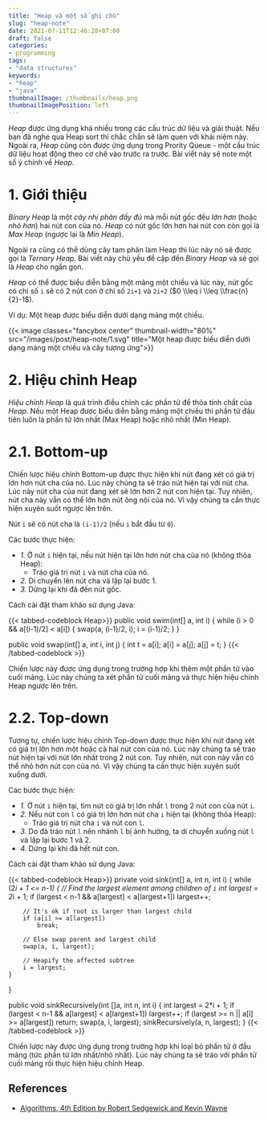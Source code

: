```yaml
---
title: "Heap và một số ghi chú"
slug: "heap-note"
date: 2021-07-11T12:46:28+07:00
draft: false
categories:
- programming
tags:
- "data structures"
keywords:
- "heap"
- "java"
thumbnailImage: /thumbnails/heap.png
thumbnailImagePosition: left
---
```


*Heap* được ứng dụng khá nhiều trong các cấu trúc dữ liệu và giải thuật. Nếu bạn đã nghe qua Heap sort thì chắc chắn sẽ làm quen với khái niệm này. Ngoài ra, *Heap* cũng còn được ứng dụng trong Prority Queue - một cấu trúc dữ liệu hoạt động theo cơ chế vào trước ra trước. Bài viết này sẽ note một số ý chính về *Heap*.

<!--more-->

<!--toc-->

# 1. Giới thiệu

*Binary Heap* là một *cây nhị phân đầy đủ* mà mỗi nút gốc đều *lớn hơn* (hoặc *nhỏ hơn*) hai nút con của nó. *Heap* có nút gốc lớn hơn hai nút con còn gọi là *Max Heap* (ngược lại là *Min Heap*).

Ngoài ra cũng có thể dùng cây tam phân làm Heap thì lúc này nó sẽ được gọi là *Ternary Heap*. Bài viết này chủ yếu đề cập đến *Binary Heap* và sẽ gọi là *Heap* cho ngắn gọn.

*Heap* có thể được biểu diễn bằng một mảng một chiều và lúc này, nút gốc có chỉ số `i` sẽ có 2 nút con ở chỉ số `2i+1` và `2i+2` ($0 \\leq i \\leq \\frac{n}{2}-1$).

Ví dụ: Một heap được biểu diễn dưới dạng mảng một chiều.

{{< image classes="fancybox center" thumbnail-width="80%" src="/images/post/heap-note/1.svg" title="Một heap được biểu diễn dưới dạng mảng một chiều và cây tương ứng">}}

# 2. Hiệu chỉnh Heap

*Hiệu chỉnh Heap* là quá trình điều chỉnh các phần tử để thỏa tính chất của *Heap*. Nếu một Heap được biểu diễn bằng mảng một chiều thì phần tử đầu tiên luôn là phần tử lớn nhất (Max Heap) hoặc nhỏ nhất (Min Heap).

# 2.1. Bottom-up

Chiến lược hiệu chỉnh Bottom-up được thực hiện khi nút đang xét có giá trị lớn hơn nút cha của nó. Lúc này chúng ta sẽ tráo nút hiện tại với nút cha. Lúc này nút cha của nút đang xét sẽ lớn hơn 2 nút con hiện tại. Tuy nhiên, nút cha này vẫn có thể lớn hơn nút ông nội của nó. Vì vậy chúng ta cần thực hiện xuyên suốt ngược lên trên.

Nút `i` sẽ có nút cha là `(i-1)/2` (nếu `i` bắt đầu từ `0`).

Các bước thực hiện:

- *1.* Ở nút `i` hiện tại, nếu nút hiện tại lớn hơn nút cha của nó (không thỏa Heap):
    - Tráo giá trị nút `i` và nút cha của nó.
- *2.* Di chuyển lên nút cha và lặp lại bước 1.
- *3.* Dừng lại khi đã đến nút gốc.

Cách cài đặt tham khảo sử dụng Java:

{{< tabbed-codeblock Heap>}}
    <!-- tab java -->
public void swim(int[] a, int i) {
    while (i > 0 && a[(i-1)/2] < a[i]) {
        swap(a, (i-1)/2, i);
        i = (i-1)/2;
    }
}

public void swap(int[] a, int i, int j) {
    int t = a[i];
    a[i] = a[j];
    a[j] = t;
}
    <!-- endtab -->
{{< /tabbed-codeblock >}}

Chiến lược này được ứng dụng trong trường hợp khi thêm một phần tử vào cuối mảng. Lúc này chúng ta xét phần tử cuối mảng và thực hiện hiệu chỉnh Heap ngược lên trên.

# 2.2. Top-down

Tương tự, chiến lược hiệu chỉnh Top-down được thực hiện khi nút đang xét có giá trị lớn hơn một hoặc cả hai nút con của nó. Lúc này chúng ta sẽ tráo nút hiện tại với nút lớn nhất trong 2 nút con. Tuy nhiên, nút con này vẫn có thể nhỏ hơn nút con của nó. Vì vậy chúng ta cần thực hiện xuyên suốt xuống dưới.

Các bước thực hiện:

- *1.* Ở nút `i` hiện tại, tìm nút có giá trị lớn nhất `l` trong 2 nút con của nút `i`.
- *2.* Nếu nút con `l` có giá trị lớn hơn nút cha `i` hiện tại (không thỏa Heap):
    - Tráo giá trị nút cha `i` và nút con `l`.
- *3.* Do đã tráo nút `l` nên nhánh `l` bị ảnh hưởng, ta di chuyển xuống nút `l` và lặp lại bước 1 và 2.
- *4.* Dừng lại khi đã hết nút con.

Cách cài đặt tham khảo sử dụng Java:

{{< tabbed-codeblock Heap>}}
    <!-- tab java -->
private void sink(int[] a, int n, int i) {
    while (2*i + 1 <= n-1) {
        // Find the largest element among children of `i`
        int largest = 2*i + 1;
        if (largest < n-1 && a[largest] < a[largest+1])
            largest++;

        // It's ok if root is larger than largest child
        if (a[i] >= a[largest])
            break;

        // Else swap parent and largest child
        swap(a, i, largest);

        // Heapify the affected subtree
        i = largest;
    }
}

public void sinkRecursively(int []a, int n, int i) {
    int largest = 2*i + 1;
    if (largest < n-1 && a[largest] < a[largest+1])
        largest++;
    if (largest >= n || a[i] >= a[largest])
        return;
    swap(a, i, largest);
    sinkRecursively(a, n, largest);
}
    <!-- endtab -->
{{< /tabbed-codeblock >}}

Chiến lược này được ứng dụng trong trường hợp khi loại bỏ phần tử ở đầu mảng (tức phần tử lớn nhất/nhỏ nhất). Lúc này chúng ta sẽ tráo với phần tử cuối mảng rồi thực hiện hiệu chỉnh Heap.


## References

- [Algorithms, 4th Edition by Robert Sedgewick and Kevin Wayne](https://algs4.cs.princeton.edu/home/)


